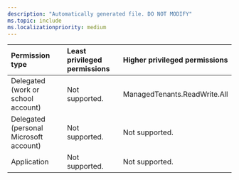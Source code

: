```yaml
---
description: "Automatically generated file. DO NOT MODIFY"
ms.topic: include
ms.localizationpriority: medium
---
```


|Permission type|Least privileged permissions|Higher privileged permissions|
|:---|:---|:---|
|Delegated (work or school account)|Not supported.|ManagedTenants.ReadWrite.All|
|Delegated (personal Microsoft account)|Not supported.|Not supported.|
|Application|Not supported.|Not supported.|

